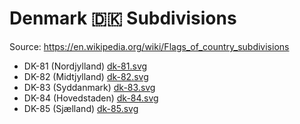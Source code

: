 # Denmark 🇩🇰 Subdivisions

Source: https://en.wikipedia.org/wiki/Flags_of_country_subdivisions

* DK-81 (Nordjylland) [dk-81.svg](https://github.com/amckenna41/iso3166-flag-icons/blob/main/iso3166-2-icons/DK/dk-81.svg)
* DK-82 (Midtjylland) [dk-82.svg](https://github.com/amckenna41/iso3166-flag-icons/blob/main/iso3166-2-icons/DK/dk-82.svg)
* DK-83 (Syddanmark) [dk-83.svg](https://github.com/amckenna41/iso3166-flag-icons/blob/main/iso3166-2-icons/DK/dk-83.svg)
* DK-84 (Hovedstaden) [dk-84.svg](https://github.com/amckenna41/iso3166-flag-icons/blob/main/iso3166-2-icons/DK/dk-84.svg)
* DK-85 (Sjælland) [dk-85.svg](https://github.com/amckenna41/iso3166-flag-icons/blob/main/iso3166-2-icons/DK/dk-85.svg)
